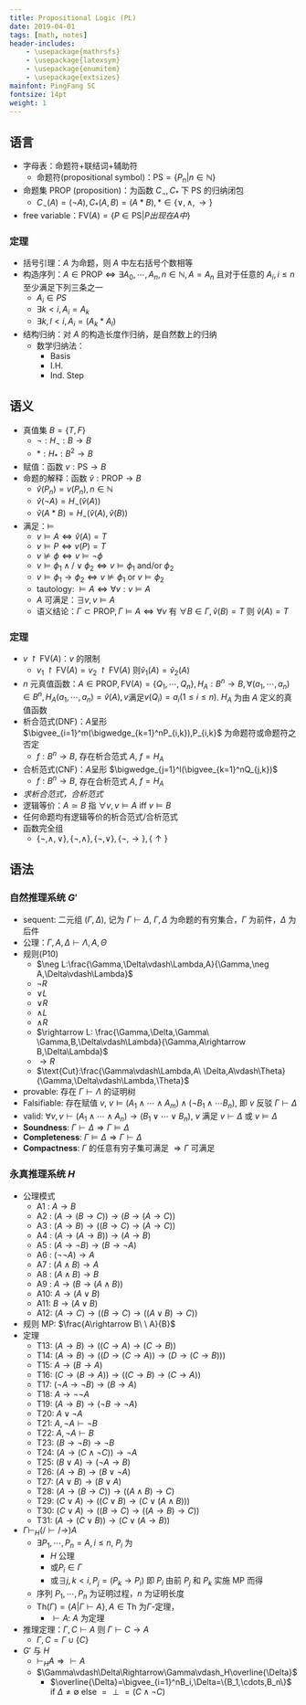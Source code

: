 ```yaml
---
title: Propositional Logic (PL)
date: 2019-04-01
tags: [math, notes]
header-includes:
    - \usepackage{mathrsfs}
    - \usepackage{latexsym}
    - \usepackage{enumitem}
    - \usepackage{extsizes}
mainfont: PingFang SC
fontsize: 14pt
weight: 1
---
```


## 语言

- 字母表：命题符+联结词+辅助符
    - 命题符(propositional symbol)：$\text{PS}=\{P_n|n\in\mathbb{N}\}$
- 命题集 $\text{PROP}$ (proposition)：为函数 $C_\neg,C_*$ 下 $\text{PS}$ 的归纳闭包
    - $C_\neg(A)=(\neg A),C_*(A,B)=(A*B),*\in\{\vee,\wedge,\rightarrow\}$
- free variable：$\text{FV}(A)=\{P\in \text{PS}|P 出现在 A 中\}$

### 定理

- 括号引理：$A$ 为命题，则 $A$ 中左右括号个数相等
- 构造序列：$A\in \text{PROP}\iff \exists A_0,\cdots,A_n,n\in\mathbb{N},A=A_n$ 且对于任意的 $A_i,i\leq n$ 至少满足下列三条之一
    - $A_i\in PS$
    - $\exists k<i,A_i=A_k$
    - $\exists k,l<i, A_i=(A_k*A_l)$
- 结构归纳：对 $A$ 的构造长度作归纳，是自然数上的归纳
    - 数学归纳法：
        - Basis
        - I.H.
        - Ind. Step

## 语义

- 真值集 $B=\{T,F\}$
    - $\neg:H_\neg:B\rightarrow B$
    - $*:H_*:B^2\rightarrow B$
- 赋值：函数 $v:\text{PS}\rightarrow B$
- 命题的解释：函数 $\hat v:\text{PROP}\rightarrow B$
    - $\hat v(P_n)=v(P_n),n\in \mathbb{N}$
    - $\hat v(\neg A)=H_\neg(\hat v(A))$
    - $\hat v(A*B)=H_\neg(\hat v(A),\hat v(B))$
- 满足：$\vDash$
    - $v \vDash A\iff\hat v(A)=T$
    - $v\vDash P\iff v(P)=T$
    - $v\not\vDash \phi \iff v\vDash \neg \phi$
    - $v\vDash \phi_1 \wedge/\vee \phi_2\iff v\vDash \phi_1 \text{ and/or }\phi_2$
    - $v\vDash \phi_1 \rightarrow \phi_2\iff v\not\vDash\phi_1\text{ or }v\vDash\phi_2$
    - tautology: $\vDash A\iff\forall v:v\vDash A$
    - $A$ 可满足：$\exists v,v\vDash A$
    - 语义结论：$\Gamma\subset \text{PROP},\Gamma\vDash A\iff\forall v$ 有 $\forall B\in\Gamma,\hat v(B)=T$ 则 $\hat v(A)=T$

### 定理

- $v\upharpoonright \text{FV}(A)$：$v$ 的限制
    - $v_1\upharpoonright \text{FV}(A)=v_2\upharpoonright \text{FV}(A)$ 则$\hat v_1(A)=\hat v_2(A)$
- $n$ 元真值函数：$A\in \text{PROP}, \text{FV}(A)=\{Q_1,\cdots,Q_n\},H_A:B^n\rightarrow B,\forall (a_1,\cdots,a_n)\in B^n, H_A(a_1,\cdots,a_n)=\hat v(A),v$满足$v(Q_i)=a_i(1\leq i\leq n)$. $H_A$ 为由 $A$ 定义的真值函数
- 析合范式(DNF)：$A$呈形 $\bigvee_{i=1}^m(\bigwedge_{k=1}^nP_{i,k}),P_{i,k}$ 为命题符或命题符之否定
    - $f:B^n\rightarrow B$, 存在析合范式 $A$, $f=H_A$
- 合析范式(CNF)：$A$呈形 $\bigwedge_{j=1}^l(\bigvee_{k=1}^nQ_{j,k})$
    - $f:B^n\rightarrow B$, 存在合析范式 $A$, $f=H_A$
- _求析合范式，合析范式_
- 逻辑等价：$A\simeq B$ 指 $\forall v,v\vDash A$ iff $v\vDash B$
- 任何命题均有逻辑等价的析合范式/合析范式
- 函数完全组
    - $\{\neg,\wedge,\vee\},\{\neg,\wedge\},\{\neg,\vee\},\{\neg,\rightarrow\},\{↑\}$

## 语法

### 自然推理系统 $G'$

- sequent: 二元组 $(\Gamma,\Delta)$, 记为 $\Gamma\vdash\Delta$, $\Gamma,\Delta$ 为命题的有穷集合，$\Gamma$ 为前件，$\Delta$ 为后件
- 公理：$\Gamma,A,\Delta\vdash\Lambda,A,\Theta$
- 规则(P10)
    - $\neg L:\frac{\Gamma,\Delta\vdash\Lambda,A}{\Gamma,\neg A,\Delta\vdash\Lambda}$
    - $\neg R$
    - $\vee L$
    - $\vee R$
    - $\wedge L$
    - $\wedge R$
    - $\rightarrow L: \frac{\Gamma,\Delta,\Gamma\ \Gamma,B,\Delta\vdash\Lambda}{\Gamma,A\rightarrow B,\Delta\Lambda}$
    - $\rightarrow R$
    - $\text{Cut}:\frac{\Gamma\vdash\Lambda,A\ \Delta,A\vdash\Theta}{\Gamma,\Delta\vdash\Lambda,\Theta}$
- provable: 存在 $\Gamma\vdash\Lambda$ 的证明树
- Falsifiable: 存在赋值 $v$, $v\vDash(A_1\wedge\cdots\wedge A_m)\wedge(\neg B_1\wedge\cdots B_n)$, 即 $v$ 反驳 $\Gamma\vdash \Delta$
- valid: $\forall v,v\vdash(A_1\wedge\cdots\wedge A_n)\rightarrow(B_1\vee\cdots\vee B_n)$, $v$ 满足 $v\vdash\Delta$ 或 $v\vDash\Delta$
- **Soundness**: $\Gamma\vdash\Delta\Rightarrow\Gamma\vDash\Delta$
- **Completeness**: $\Gamma\vDash\Delta\Rightarrow\Gamma\vdash\Delta$
- **Compactness**: $\Gamma$ 的任意有穷子集可满足 $\Rightarrow\Gamma$ 可满足

### 永真推理系统 $H$

- 公理模式
    - A1 : $A\rightarrow B$
    - A2 : $(A\rightarrow(B\rightarrow C))\rightarrow(B\rightarrow(A\rightarrow C))$
    - A3 : $(A\rightarrow B)\rightarrow((B\rightarrow C)\rightarrow(A\rightarrow C))$
    - A4 : $(A\rightarrow(A\rightarrow B))\rightarrow(A\rightarrow B)$
    - A5 : $(A\rightarrow\neg B)\rightarrow(B\rightarrow\neg A)$
    - A6 : $(\neg\neg A)\rightarrow A$
    - A7 : $(A\wedge B)\rightarrow A$
    - A8 : $(A\wedge B)\rightarrow B$
    - A9 : $A\rightarrow(B\rightarrow(A\wedge B))$
    - A10: $A\rightarrow(A\vee B)$
    - A11: $B\rightarrow(A\vee B)$
    - A12: $(A\rightarrow C)\rightarrow((B\rightarrow C)\rightarrow ((A\vee B)\rightarrow C))$
- 规则 MP: $\frac{A\rightarrow B\ \ A}{B}$
- 定理
    - T13: $(A\rightarrow B)\rightarrow((C\rightarrow A)\rightarrow(C\rightarrow B))$
    - T14: $(A\rightarrow B)\rightarrow((D\rightarrow(C\rightarrow A))\rightarrow(D\rightarrow(C\rightarrow B)))$
    - T15: $A\rightarrow (B\rightarrow A)$
    - T16: $(C\rightarrow (B\rightarrow A))\rightarrow ((C\rightarrow B)\rightarrow (C\rightarrow A))$
    - T17: $(\neg A\rightarrow\neg B)\rightarrow(B\rightarrow A)$
    - T18: $A\rightarrow\neg\neg A$
    - T19: $(A\rightarrow B)\rightarrow(\neg B\rightarrow\neg A)$
    - T20: $A\vee\neg A$
    - T21: $A,\neg A\vdash\neg B$
    - T22: $A,\neg A\vdash B$
    - T23: $(B\rightarrow\neg B)\rightarrow\neg B$
    - T24: $(A\rightarrow (C\wedge\neg C))\rightarrow\neg A$
    - T25: $(B\vee A)\rightarrow(\neg A\rightarrow B)$
    - T26: $(A\rightarrow B)\rightarrow(B\vee\neg A)$
    - T27: $(A\vee B)\rightarrow(B\vee A)$
    - T28: $(A\rightarrow(B\rightarrow C))\rightarrow((A\wedge B)\rightarrow C)$
    - T29: $(C\vee A)\rightarrow((C\vee B)\rightarrow(C\vee(A\wedge B)))$
    - T30: $(C\vee A)\rightarrow((B\rightarrow C)\rightarrow((A\rightarrow B)\rightarrow C))$
    - T31: $(A\rightarrow(C\vee B))\rightarrow(C\vee(A\rightarrow B))$
- $\Gamma\vdash_H(/\vdash/\rightarrow) A$
    - $\exists P_1,\cdots,P_n=A,i\leq n$, $P_i$ 为
        - $H$ 公理
        - 或$P_i\in\Gamma$
        - 或$\exists j,k<i,P_j=(P_k\rightarrow P_i)$ 即 $P_i$ 由前 $P_j$ 和 $P_k$ 实施 MP 而得
    - 序列 $P_1,\cdots,P_n$ 为证明过程，$n$ 为证明长度
    - $\text{Th}(\Gamma)=\{A|\Gamma\vdash A\}, A\in\text{Th}$ 为$\Gamma$-定理，
        - $\vdash A$: $A$ 为定理
- 推理定理：$\Gamma,C\vdash A$ 则 $\Gamma\vdash C\rightarrow A$
    - $\Gamma,C=\Gamma\cup\{C\}$
- $G'$ 与 $H$
    - $\vdash_H A\Rightarrow\vdash A$
    - $\Gamma\vdash\Delta\Rightarrow\Gamma\vdash_H\overline{\Delta}$
        - $\overline{\Delta}=\bigvee_{i=1}^nB_i,\Delta=\{B_1,\cdots,B_n\}$ if $\Delta\not=\emptyset$ else $=\perp=(C\wedge\neg C)$
